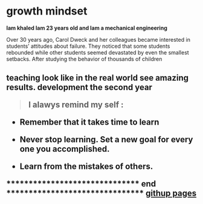 # growth mindset

**Iam khaled Iam 23 years old and Iam a mechanical engineering**

Over 30 years ago, Carol Dweck and her colleagues became interested in students’ attitudes about failure. They noticed that some students rebounded while other students seemed devastated by even the smallest setbacks. After studying the behavior of thousands of children

<h2> teaching look like in the real world
see amazing results.
development the second year

> I alawys remind my self :

- Remember that it takes time to learn

- Never stop learning. Set a new goal for every one you accomplished.

- Learn from the mistakes of others.


****************************** end *******************************
[githup pages](https://pages.github.com)

